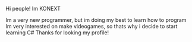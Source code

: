 Hi people! Im KONEXT

Im a very new programmer, but im doing my best to learn how to program
Im very interested on make videogames, so thats why i decide to start learning C#
Thanks for looking my profile!
